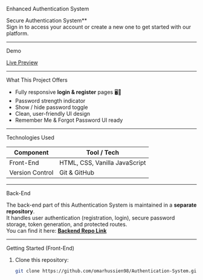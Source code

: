 Enhanced Authentication System

Secure Authentication System**  
Sign in to access your account or create a new one to get started with our platform.

---

Demo

[Live Preview](https://omarhussien98.github.io/Authentication-System/)  

---

What This Project Offers

- Fully responsive **login & register** pages 🖥️📱  
- Password strength indicator  
- Show / hide password toggle  
- Clean, user-friendly UI design  
- Remember Me & Forgot Password UI ready

---

Technologies Used

| Component | Tool / Tech |
|-----------|-------------|
| Front-End | HTML, CSS, Vanilla JavaScript |
| Version Control | Git & GitHub |

---

Back-End

The back-end part of this Authentication System is maintained in a **separate repository**.  
It handles user authentication (registration, login), secure password storage, token generation, and protected routes.  
You can find it here: **[Backend Repo Link](https://github.com/omarhussien98/Authentication-System-back-end)**

---

Getting Started (Front-End)

1. Clone this repository:  
   ```bash
   git clone https://github.com/omarhussien98/Authentication-System.git
